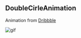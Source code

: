 ## DoubleCirleAnimation

Animation from [Dribbble](https://dribbble.com/shots/2457822-Hula-Hoop)

![gif](http://7xpl78.com1.z0.glb.clouddn.com/loader.gif)